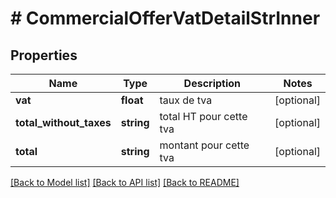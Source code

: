 # # CommercialOfferVatDetailStrInner

## Properties

Name | Type | Description | Notes
------------ | ------------- | ------------- | -------------
**vat** | **float** | taux de tva | [optional]
**total_without_taxes** | **string** | total HT pour cette tva | [optional]
**total** | **string** | montant pour cette tva | [optional]

[[Back to Model list]](../../README.md#models) [[Back to API list]](../../README.md#endpoints) [[Back to README]](../../README.md)

